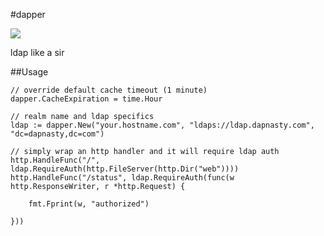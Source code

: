 
#dapper

![](http://cl.ly/image/2B0w402W1O1T/Image%202013.11.01%205%3A48%3A10%20PM.png)

ldap like a sir

##Usage

	// override default cache timeout (1 minute)
	dapper.CacheExpiration = time.Hour

	// realm name and ldap specifics
	ldap := dapper.New("your.hostname.com", "ldaps://ldap.dapnasty.com", "dc=dapnasty,dc=com")

	// simply wrap an http handler and it will require ldap auth
	http.HandleFunc("/", ldap.RequireAuth(http.FileServer(http.Dir("web"))))
	http.HandleFunc("/status", ldap.RequireAuth(func(w http.ResponseWriter, r *http.Request) {

		fmt.Fprint(w, "authorized")

	}))
